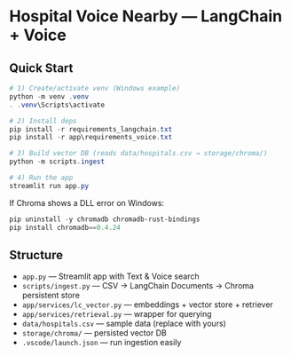 # Hospital Voice Nearby — LangChain + Voice

## Quick Start
```powershell
# 1) Create/activate venv (Windows example)
python -m venv .venv
. .venv\Scripts\activate

# 2) Install deps
pip install -r requirements_langchain.txt
pip install -r app\requirements_voice.txt

# 3) Build vector DB (reads data/hospitals.csv → storage/chroma/)
python -m scripts.ingest

# 4) Run the app
streamlit run app.py
```

If Chroma shows a DLL error on Windows:
```powershell
pip uninstall -y chromadb chromadb-rust-bindings
pip install chromadb==0.4.24
```

## Structure
- `app.py` — Streamlit app with Text & Voice search
- `scripts/ingest.py` — CSV → LangChain Documents → Chroma persistent store
- `app/services/lc_vector.py` — embeddings + vector store + retriever
- `app/services/retrieval.py` — wrapper for querying
- `data/hospitals.csv` — sample data (replace with yours)
- `storage/chroma/` — persisted vector DB
- `.vscode/launch.json` — run ingestion easily
